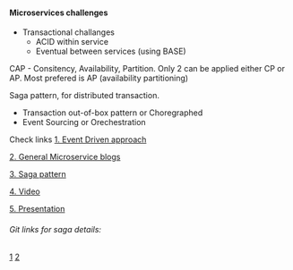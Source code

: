 #### Microservices challenges

 - Transactional challanges
     - ACID within service
     - Eventual between services (using BASE)

CAP - Consitency, Availability, Partition. Only 2 can be applied either CP or AP. Most prefered is AP (availability partitioning)

Saga pattern, for distributed transaction.
- Transaction out-of-box pattern or Choregraphed
- Event Sourcing or Orechestration

Check links 
[1. Event Driven approach](https://eventuate.io/whyeventdriven.html)

[2. General Microservice blogs](https://microservices.io/adopt/index.html)

[3. Saga pattern ](https://microservices.io/patterns/data/saga.html)

[4. Video ](https://www.youtube.com/watch?v=cpdL73GsM5c&feature=emb_title)

[5. Presentation](https://www.slideshare.net/chris.e.richardson/microcph-managing-data-consistency-in-a-microservice-architecture-using-sagas)


###### Git links for saga details:
[1](https://github.com/eventuate-tram/eventuate-tram-sagas)
[2](https://github.com/eventuate-tram/eventuate-tram-sagas-examples-customers-and-orders)

